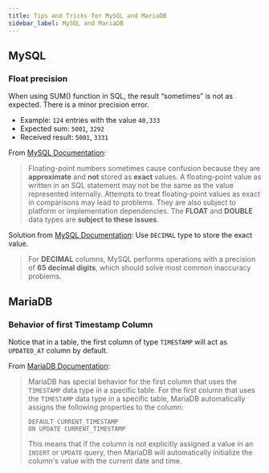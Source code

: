 ```yaml
---
title: Tips and Tricks for MySQL and MariaDB
sidebar_label: MySQL and MariaDB
---
```


## MySQL

### Float precision

When using SUM() function in SQL, the result “sometimes” is not as expected. There is a minor precision error.

* Example: `124` entries with the value `40,333`
* Expected sum: `5001`, `3292`
* Received result: `5001`, `3331`

From [MySQL Documentation](https://dev.mysql.com/doc/refman/8.0/en/problems-with-float.html):

> Floating-point numbers sometimes cause confusion because they are **approximate** and **not** stored as **exact** values. A floating-point value as written in an SQL statement may not be the same as the value represented internally. Attempts to treat floating-point values as exact in comparisons may lead to problems. They are also subject to platform or implementation dependencies. The **FLOAT** and **DOUBLE** data types are **subject to these issues**.

Solution from [MySQL Documentation](https://dev.mysql.com/doc/refman/8.0/en/fixed-point-types.html):
Use `DECIMAL` type to store the exact value.

> For **DECIMAL** columns, MySQL performs operations with a precision of **65 decimal digits**, which should solve most common inaccuracy problems.


## MariaDB

### Behavior of first Timestamp Column

Notice that in a table, the first column of type `TIMESTAMP` will act as `UPDATED_AT` column by default.

From [MariaDB Documentation](https://mariadb.com/kb/en/timestamp/#automatic-values):

> MariaDB has special behavior for the first column that uses the `TIMESTAMP` data type in a specific table. For the first column that uses the `TIMESTAMP` data type in a specific table, MariaDB automatically assigns the following properties to the column:
> 
>     DEFAULT CURRENT_TIMESTAMP
>     ON UPDATE CURRENT_TIMESTAMP
> 
> This means that if the column is not explicitly assigned a value in an `INSERT` or `UPDATE` query, then MariaDB will automatically initialize the column's value with the current date and time.
